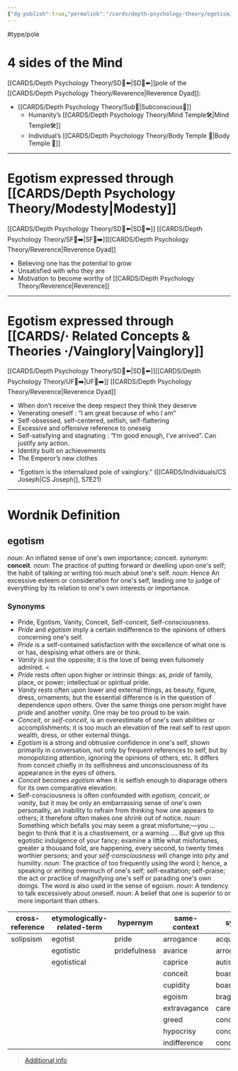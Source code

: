 ```yaml
---
{"dg-publish":true,"permalink":"/cards/depth-psychology-theory/egotism/","noteIcon":"1","created":"2022-12-31T17:40:38.411+01:00","updated":"2023-06-08T17:27:01.892+02:00"}
---
```


#type/pole 

# 4 sides of the Mind 
[[CARDS/Depth Psychology Theory/SD🤸⬅️\|SD🤸⬅️]]pole of the [[CARDS/Depth Psychology Theory/Reverence\|Reverence Dyad]]: 
- [[CARDS/Depth Psychology Theory/Sub🤸\|Subconscious🤸]] 
	- Humanity’s [[CARDS/Depth Psychology Theory/Mind Temple🛠️\|Mind Temple🛠️]] 
	- Individual’s [[CARDS/Depth Psychology Theory/Body Temple 🌳\|Body Temple 🌳]] 
---
# Egotism expressed through [[CARDS/Depth Psychology Theory/Modesty\|Modesty]] 
[[CARDS/Depth Psychology Theory/SD🤸⬅️\|SD🤸⬅️]] [[CARDS/Depth Psychology Theory/SF🤸➡️\|SF🤸➡️]][[CARDS/Depth Psychology Theory/Reverence\|Reverence Dyad]] 
- Believing one has the potential to grow 
- Unsatisfied with who they are 
- Motivation to become worthy of [[CARDS/Depth Psychology Theory/Reverence\|Reverence]]
---
# Egotism expressed through [[CARDS/· Related Concepts & Theories ·/Vainglory\|Vainglory]] 
[[CARDS/Depth Psychology Theory/SD🤸⬅️\|SD🤸⬅️]][[CARDS/Depth Psychology Theory/UF👥➡️\|UF👥➡️]] [[CARDS/Depth Psychology Theory/Reverence\|Reverence Dyad]] 
- When don’t receive the deep respect they think they deserve 
- Venerating oneself : “I am great because of who I am”
- Self-obsessed, self-centered, selfish, self-flattering  
- Excessive and offensive reference to oneselg
- Self-satisfying and stagnating : “I’m good enough, I’ve arrived”. Can justify any action. 
- Identity built on achievements 
- The Emperor’s new clothes 

<div class="transclusion internal-embed is-loaded"><div class="markdown-embed">



- “Egotism is the internalized pole of vainglory.” ([[CARDS/Individuals/CS Joseph\|CS Joseph]], S7E21) 

</div></div>


---
# Wordnik Definition 
## egotism
*noun*: An inflated sense of one's own importance; conceit. <i>synonym</i>: <strong> conceit</strong>.
*noun*: The practice of putting forward or dwelling upon one's self; the habit of talking or writing too much about one's self.
*noun*: Hence An excessive esteem or consideration for one's self, leading one to judge of everything by its relation to one's own interests or importance.

### Synonyms 
- Pride, Egotism, Vanity, Conceit, Self-conceit, Self-consciousness. 
- *Pride* and *egotism* imply a certain indifference to the opinions of others concerning one's self.
- *Pride* is a self-contained satisfaction with the excellence of what one is or has, despising what others are or think. 
- *Vanity* is just the opposite; it is the love of being even fulsomely admired. <
- *Pride* rests often upon higher or intrinsic things: as, <em>pride</em> of family, place, or power; intellectual or spiritual pride.
- *Vanity* rests often upon lower and external things, as beauty, figure, dress, ornaments; but the essential difference is in the question of dependence upon others. Over the same things one person might have <em>pride</em> and another <em>vanity.</em> One may be too proud to be vain. 
- *Conceit*, or <em>self-conceit</em>, is an overestimate of one's own abilities or accomplishments: it is too much an elevation of the real self to rest upon wealth, dress, or other external things.
- *Egotism* is a strong and obtrusive confidence in one's self, shown primarily in conversation, not only by frequent references to self, but by monopolizing attention, ignoring the opinions of others, etc. It differs from <internalXref urlencoded="conceit">conceit</internalXref> chiefly in its selfishness and unconsciousness of its appearance in the eyes of others.
- *Conceit* becomes <em>egotism</em> when it is selfish enough to disparage others for its own comparative elevation. 
- Self-consciousness is often confounded with <em>egotism, conceit</em>, or <em>vanity</em>, but it may be only an embarrassing sense of one's own personality, an inability to refrain from thinking how one appears to others; it therefore often makes one shrink out of notice.
*noun*: Something which befalls you may seem a great misfortune;—you … begin to think that it is a chastisement, or a warning …. But give up this egotistic indulgence of your fancy; examine a little what misfortunes, greater a thousand fold, are happening, every second, to twenty times worthier persons; and your <em>self-consciousness</em> will change into pity and humility.
*noun*: The practice of too frequently using the word <ex>I</ex>; hence, a speaking or writing overmuch of one's self; self-exaltation; self-praise; the act or practice of magnifying one's self or parading one's own doings. The word is also used in the sense of <ex>egoism</ex>.
*noun*: A tendency to talk excessively about oneself.
*noun*: A belief that one is <xref>superior</xref> to or more important than others.

| cross-reference |etymologically-related-term |hypernym |same-context |synonym |
| --- | --- | --- | --- | --- |
| solipsism | egotist | pride | arrogance | acquisitiveness |
|  | egotistic | pridefulness | avarice | arrogance |
|  | egotistical |  | caprice | autism |
|  |  |  | conceit | boastfulness |
|  |  |  | cupidity | boasting |
|  |  |  | egoism | bragging |
|  |  |  | extravagance | careerism |
|  |  |  | greed | conceit |
|  |  |  | hypocrisy | conceit |
|  |  |  | indifference | conceitedness |

> [Additional info](https://www.wordnik.com/words/egotism)

